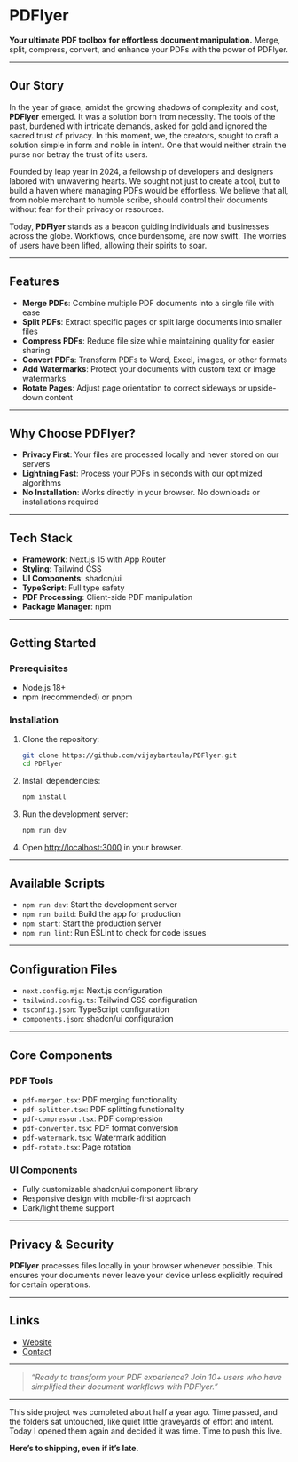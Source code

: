 # PDFlyer

**Your ultimate PDF toolbox for effortless document manipulation.**
Merge, split, compress, convert, and enhance your PDFs with the power of PDFlyer.

---

## Our Story

In the year of grace, amidst the growing shadows of complexity and cost, **PDFlyer** emerged. It was a solution born from necessity. The tools of the past, burdened with intricate demands, asked for gold and ignored the sacred trust of privacy. In this moment, we, the creators, sought to craft a solution simple in form and noble in intent. One that would neither strain the purse nor betray the trust of its users.

Founded by leap year in 2024, a fellowship of developers and designers labored with unwavering hearts. We sought not just to create a tool, but to build a haven where managing PDFs would be effortless. We believe that all, from noble merchant to humble scribe, should control their documents without fear for their privacy or resources.

Today, **PDFlyer** stands as a beacon guiding individuals and businesses across the globe. Workflows, once burdensome, are now swift. The worries of users have been lifted, allowing their spirits to soar.

---

## Features

* **Merge PDFs**: Combine multiple PDF documents into a single file with ease
* **Split PDFs**: Extract specific pages or split large documents into smaller files
* **Compress PDFs**: Reduce file size while maintaining quality for easier sharing
* **Convert PDFs**: Transform PDFs to Word, Excel, images, or other formats
* **Add Watermarks**: Protect your documents with custom text or image watermarks
* **Rotate Pages**: Adjust page orientation to correct sideways or upside-down content

---

## Why Choose PDFlyer?

* **Privacy First**: Your files are processed locally and never stored on our servers
* **Lightning Fast**: Process your PDFs in seconds with our optimized algorithms
* **No Installation**: Works directly in your browser. No downloads or installations required

---

## Tech Stack

* **Framework**: Next.js 15 with App Router
* **Styling**: Tailwind CSS
* **UI Components**: shadcn/ui
* **TypeScript**: Full type safety
* **PDF Processing**: Client-side PDF manipulation
* **Package Manager**: npm

---

## Getting Started

### Prerequisites

* Node.js 18+
* npm (recommended) or pnpm

### Installation

1. Clone the repository:

   ```bash
   git clone https://github.com/vijaybartaula/PDFlyer.git
   cd PDFlyer
   ```

2. Install dependencies:

   ```bash
   npm install
   ```

3. Run the development server:

   ```bash
   npm run dev
   ```

4. Open [http://localhost:3000](http://localhost:3000) in your browser.

---

## Available Scripts

* `npm run dev`: Start the development server
* `npm run build`: Build the app for production
* `npm start`: Start the production server
* `npm run lint`: Run ESLint to check for code issues

---

## Configuration Files

* `next.config.mjs`: Next.js configuration
* `tailwind.config.ts`: Tailwind CSS configuration
* `tsconfig.json`: TypeScript configuration
* `components.json`: shadcn/ui configuration

---

## Core Components

### PDF Tools

* `pdf-merger.tsx`: PDF merging functionality
* `pdf-splitter.tsx`: PDF splitting functionality
* `pdf-compressor.tsx`: PDF compression
* `pdf-converter.tsx`: PDF format conversion
* `pdf-watermark.tsx`: Watermark addition
* `pdf-rotate.tsx`: Page rotation

### UI Components

* Fully customizable shadcn/ui component library
* Responsive design with mobile-first approach
* Dark/light theme support

---

## Privacy & Security

**PDFlyer** processes files locally in your browser whenever possible. This ensures your documents never leave your device unless explicitly required for certain operations.

---

## Links

* [Website](https://pdflyer.netlify.app)
* [Contact](https://bijaybartaula.com.np/#contact)

---

> *“Ready to transform your PDF experience? Join 10+ users who have simplified their document workflows with PDFlyer.”*

---

This side project was completed about half a year ago. Time passed, and the folders sat untouched, like quiet little graveyards of effort and intent. Today I opened them again and decided it was time. Time to push this live.

**Here’s to shipping, even if it’s late.**

